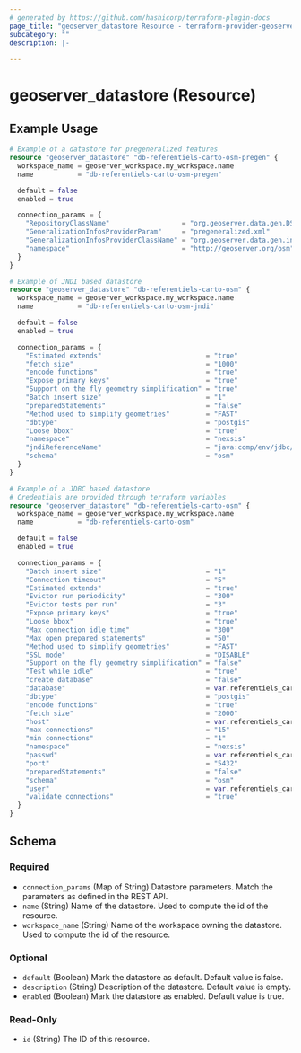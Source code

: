```yaml
---
# generated by https://github.com/hashicorp/terraform-plugin-docs
page_title: "geoserver_datastore Resource - terraform-provider-geoserver"
subcategory: ""
description: |-
  
---
```


# geoserver_datastore (Resource)



## Example Usage

```terraform
# Example of a datastore for pregeneralized features
resource "geoserver_datastore" "db-referentiels-carto-osm-pregen" {
  workspace_name = geoserver_workspace.my_workspace.name
  name           = "db-referentiels-carto-osm-pregen"

  default = false
  enabled = true

  connection_params = {
    "RepositoryClassName"                  = "org.geoserver.data.gen.DSFinderRepository"
    "GeneralizationInfosProviderParam"     = "pregeneralized.xml"
    "GeneralizationInfosProviderClassName" = "org.geoserver.data.gen.info.GeneralizationInfosProviderImpl"
    "namespace"                            = "http://geoserver.org/osm"
  }
}

# Example of JNDI based datastore
resource "geoserver_datastore" "db-referentiels-carto-osm" {
  workspace_name = geoserver_workspace.my_workspace.name
  name           = "db-referentiels-carto-osm-jndi"

  default = false
  enabled = true

  connection_params = {
    "Estimated extends"                          = "true"
    "fetch size"                                 = "1000"
    "encode functions"                           = "true"
    "Expose primary keys"                        = "true"
    "Support on the fly geometry simplification" = "true"
    "Batch insert size"                          = "1"
    "preparedStatements"                         = "false"
    "Method used to simplify geometries"         = "FAST"
    "dbtype"                                     = "postgis"
    "Loose bbox"                                 = "true"
    "namespace"                                  = "nexsis"
    "jndiReferenceName"                          = "java:comp/env/jdbc/referentiels"
    "schema"                                     = "osm"
  }
}

# Example of a JDBC based datastore
# Credentials are provided through terraform variables
resource "geoserver_datastore" "db-referentiels-carto-osm" {
  workspace_name = geoserver_workspace.my_workspace.name
  name           = "db-referentiels-carto-osm"

  default = false
  enabled = true

  connection_params = {
    "Batch insert size"                          = "1"
    "Connection timeout"                         = "5"
    "Estimated extends"                          = "true"
    "Evictor run periodicity"                    = "300"
    "Evictor tests per run"                      = "3"
    "Expose primary keys"                        = "true"
    "Loose bbox"                                 = "true"
    "Max connection idle time"                   = "300"
    "Max open prepared statements"               = "50"
    "Method used to simplify geometries"         = "FAST"
    "SSL mode"                                   = "DISABLE"
    "Support on the fly geometry simplification" = "false"
    "Test while idle"                            = "true"
    "create database"                            = "false"
    "database"                                   = var.referentiels_carto_db_config.DATABASE_NAME
    "dbtype"                                     = "postgis"
    "encode functions"                           = "true"
    "fetch size"                                 = "2000"
    "host"                                       = var.referentiels_carto_db_config.HOST
    "max connections"                            = "15"
    "min connections"                            = "1"
    "namespace"                                  = "nexsis"
    "passwd"                                     = var.referentiels_carto_db_config.PASSWORD
    "port"                                       = "5432"
    "preparedStatements"                         = "false"
    "schema"                                     = "osm"
    "user"                                       = var.referentiels_carto_db_config.ROLE
    "validate connections"                       = "true"
  }
}
```

<!-- schema generated by tfplugindocs -->
## Schema

### Required

- `connection_params` (Map of String) Datastore parameters. Match the parameters as defined in the REST API.
- `name` (String) Name of the datastore. Used to compute the id of the resource.
- `workspace_name` (String) Name of the workspace owning the datastore. Used to compute the id of the resource.

### Optional

- `default` (Boolean) Mark the datastore as default. Default value is false.
- `description` (String) Description of the datastore. Default value is empty.
- `enabled` (Boolean) Mark the datastore as enabled. Default value is true.

### Read-Only

- `id` (String) The ID of this resource.


